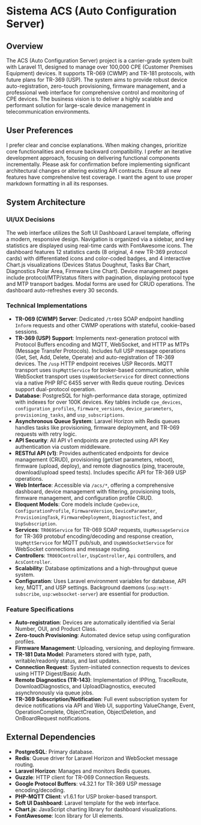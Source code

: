 # Sistema ACS (Auto Configuration Server)

## Overview
The ACS (Auto Configuration Server) project is a carrier-grade system built with Laravel 11, designed to manage over 100,000 CPE (Customer Premises Equipment) devices. It supports TR-069 (CWMP) and TR-181 protocols, with future plans for TR-369 (USP). The system aims to provide robust device auto-registration, zero-touch provisioning, firmware management, and a professional web interface for comprehensive control and monitoring of CPE devices. The business vision is to deliver a highly scalable and performant solution for large-scale device management in telecommunication environments.

## User Preferences
I prefer clear and concise explanations. When making changes, prioritize core functionalities and ensure backward compatibility. I prefer an iterative development approach, focusing on delivering functional components incrementally. Please ask for confirmation before implementing significant architectural changes or altering existing API contracts. Ensure all new features have comprehensive test coverage. I want the agent to use proper markdown formatting in all its responses.

## System Architecture

### UI/UX Decisions
The web interface utilizes the Soft UI Dashboard Laravel template, offering a modern, responsive design. Navigation is organized via a sidebar, and key statistics are displayed using real-time cards with FontAwesome icons. The dashboard features 12 statistics cards (8 original, 4 new TR-369 protocol cards) with differentiated icons and color-coded badges, and 4 interactive Chart.js visualizations (Devices Status Doughnut, Tasks Bar Chart, Diagnostics Polar Area, Firmware Line Chart). Device management pages include protocol/MTP/status filters with pagination, displaying protocol type and MTP transport badges. Modal forms are used for CRUD operations. The dashboard auto-refreshes every 30 seconds.

### Technical Implementations
- **TR-069 (CWMP) Server**: Dedicated `/tr069` SOAP endpoint handling `Inform` requests and other CWMP operations with stateful, cookie-based sessions.
- **TR-369 (USP) Support**: Implements next-generation protocol with Protocol Buffers encoding and MQTT, WebSocket, and HTTP as MTPs (Message Transfer Protocols). Includes full USP message operations (Get, Set, Add, Delete, Operate) and auto-registration of TR-369 devices. The `/usp` HTTP endpoint receives USP Records. MQTT transport uses `UspMqttService` for broker-based communication, while WebSocket transport uses `UspWebSocketService` for direct connections via a native PHP RFC 6455 server with Redis queue routing. Devices support dual-protocol operation.
- **Database**: PostgreSQL for high-performance data storage, optimized with indexes for over 100K devices. Key tables include `cpe_devices`, `configuration_profiles`, `firmware_versions`, `device_parameters`, `provisioning_tasks`, and `usp_subscriptions`.
- **Asynchronous Queue System**: Laravel Horizon with Redis queues handles tasks like provisioning, firmware deployment, and TR-069 requests with retry logic.
- **API Security**: All API v1 endpoints are protected using API Key authentication via custom middleware.
- **RESTful API (v1)**: Provides authenticated endpoints for device management (CRUD), provisioning (get/set parameters, reboot), firmware (upload, deploy), and remote diagnostics (ping, traceroute, download/upload speed tests). Includes specific API for TR-369 USP operations.
- **Web Interface**: Accessible via `/acs/*`, offering a comprehensive dashboard, device management with filtering, provisioning tools, firmware management, and configuration profile CRUD.
- **Eloquent Models**: Core models include `CpeDevice`, `ConfigurationProfile`, `FirmwareVersion`, `DeviceParameter`, `ProvisioningTask`, `FirmwareDeployment`, `DiagnosticTest`, and `UspSubscription`.
- **Services**: `TR069Service` for TR-069 SOAP requests, `UspMessageService` for TR-369 protobuf encoding/decoding and response creation, `UspMqttService` for MQTT pub/sub, and `UspWebSocketService` for WebSocket connections and message routing.
- **Controllers**: `TR069Controller`, `UspController`, `Api` controllers, and `AcsController`.
- **Scalability**: Database optimizations and a high-throughput queue system.
- **Configuration**: Uses Laravel environment variables for database, API key, MQTT, and USP settings. Background daemons (`usp:mqtt-subscribe`, `usp:websocket-server`) are essential for production.

### Feature Specifications
- **Auto-registration**: Devices are automatically identified via Serial Number, OUI, and Product Class.
- **Zero-touch Provisioning**: Automated device setup using configuration profiles.
- **Firmware Management**: Uploading, versioning, and deploying firmware.
- **TR-181 Data Model**: Parameters stored with type, path, writable/readonly status, and last updates.
- **Connection Request**: System-initiated connection requests to devices using HTTP Digest/Basic Auth.
- **Remote Diagnostics (TR-143)**: Implementation of IPPing, TraceRoute, DownloadDiagnostics, and UploadDiagnostics, executed asynchronously via queue jobs.
- **TR-369 Subscription/Notification**: Full event subscription system for device notifications via API and Web UI, supporting ValueChange, Event, OperationComplete, ObjectCreation, ObjectDeletion, and OnBoardRequest notifications.

## External Dependencies
- **PostgreSQL**: Primary database.
- **Redis**: Queue driver for Laravel Horizon and WebSocket message routing.
- **Laravel Horizon**: Manages and monitors Redis queues.
- **Guzzle**: HTTP client for TR-069 Connection Requests.
- **Google Protocol Buffers**: v4.32.1 for TR-369 USP message encoding/decoding.
- **PHP-MQTT Client**: v1.6.1 for USP broker-based transport.
- **Soft UI Dashboard**: Laravel template for the web interface.
- **Chart.js**: JavaScript charting library for dashboard visualizations.
- **FontAwesome**: Icon library for UI elements.
